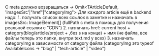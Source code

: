 C meta должно возвращаться -> Omit<TArticleDefault, 'imagesSrc'|"href"|"categoryImg">
Для каждого article ещё в backend надо:
    1. получать список всех ссылок в заметке и назначать в imagesSrc: ImageElement[] (fullPath c meta в помощь для получения реальной ссылки с "CDN")
    2. назначать href: current host + category(blog/article/project + ,без s на конце) + имя (не файла, все файлы теперь это папки, внутри text.md  у всех)
    3. назначать categoryImg в зависимости от category файла (categoryImg это typeof AvailableIcons -> "blog" | "tech-article" | "video")